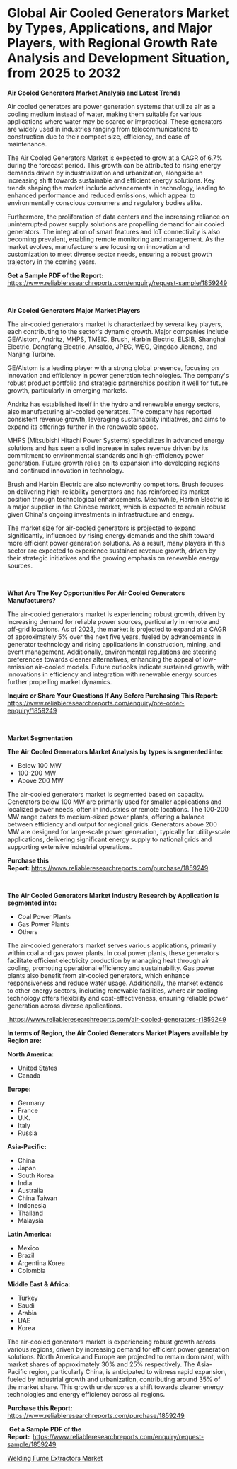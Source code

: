 <p><h1>Global Air Cooled Generators Market by Types, Applications, and Major Players, with Regional Growth Rate Analysis and Development Situation, from 2025 to 2032</h1></p><p><strong>Air Cooled Generators Market Analysis and Latest Trends</strong></p>
<p><p>Air cooled generators are power generation systems that utilize air as a cooling medium instead of water, making them suitable for various applications where water may be scarce or impractical. These generators are widely used in industries ranging from telecommunications to construction due to their compact size, efficiency, and ease of maintenance.</p><p>The Air Cooled Generators Market is expected to grow at a CAGR of 6.7% during the forecast period. This growth can be attributed to rising energy demands driven by industrialization and urbanization, alongside an increasing shift towards sustainable and efficient energy solutions. Key trends shaping the market include advancements in technology, leading to enhanced performance and reduced emissions, which appeal to environmentally conscious consumers and regulatory bodies alike.</p><p>Furthermore, the proliferation of data centers and the increasing reliance on uninterrupted power supply solutions are propelling demand for air cooled generators. The integration of smart features and IoT connectivity is also becoming prevalent, enabling remote monitoring and management. As the market evolves, manufacturers are focusing on innovation and customization to meet diverse sector needs, ensuring a robust growth trajectory in the coming years.</p></p>
<p><strong>Get a Sample PDF of the Report:&nbsp;</strong> <a href="https://www.reliableresearchreports.com/enquiry/request-sample/1859249?utm_campaign=2395&utm_medium=2&utm_source=Github&utm_content=ia&utm_term=08042025&utm_id=air-cooled-generators">https://www.reliableresearchreports.com/enquiry/request-sample/1859249</a></p>
<p>&nbsp;</p>
<p><strong>Air Cooled Generators Major Market Players</strong></p>
<p><p>The air-cooled generators market is characterized by several key players, each contributing to the sector's dynamic growth. Major companies include GE/Alstom, Andritz, MHPS, TMEIC, Brush, Harbin Electric, ELSIB, Shanghai Electric, Dongfang Electric, Ansaldo, JPEC, WEG, Qingdao Jieneng, and Nanjing Turbine.</p><p>GE/Alstom is a leading player with a strong global presence, focusing on innovation and efficiency in power generation technologies. The company's robust product portfolio and strategic partnerships position it well for future growth, particularly in emerging markets.</p><p>Andritz has established itself in the hydro and renewable energy sectors, also manufacturing air-cooled generators. The company has reported consistent revenue growth, leveraging sustainability initiatives, and aims to expand its offerings further in the renewable space.</p><p>MHPS (Mitsubishi Hitachi Power Systems) specializes in advanced energy solutions and has seen a solid increase in sales revenue driven by its commitment to environmental standards and high-efficiency power generation. Future growth relies on its expansion into developing regions and continued innovation in technology.</p><p>Brush and Harbin Electric are also noteworthy competitors. Brush focuses on delivering high-reliability generators and has reinforced its market position through technological enhancements. Meanwhile, Harbin Electric is a major supplier in the Chinese market, which is expected to remain robust given China's ongoing investments in infrastructure and energy.</p><p>The market size for air-cooled generators is projected to expand significantly, influenced by rising energy demands and the shift toward more efficient power generation solutions. As a result, many players in this sector are expected to experience sustained revenue growth, driven by their strategic initiatives and the growing emphasis on renewable energy sources.</p></p>
<p>&nbsp;</p>
<p><strong>What Are The Key Opportunities For Air Cooled Generators Manufacturers?</strong></p>
<p><p>The air-cooled generators market is experiencing robust growth, driven by increasing demand for reliable power sources, particularly in remote and off-grid locations. As of 2023, the market is projected to expand at a CAGR of approximately 5% over the next five years, fueled by advancements in generator technology and rising applications in construction, mining, and event management. Additionally, environmental regulations are steering preferences towards cleaner alternatives, enhancing the appeal of low-emission air-cooled models. Future outlooks indicate sustained growth, with innovations in efficiency and integration with renewable energy sources further propelling market dynamics.</p></p>
<p><strong>Inquire or Share Your Questions If Any Before Purchasing This Report:</strong> <a href="https://www.reliableresearchreports.com/enquiry/pre-order-enquiry/1859249?utm_campaign=2395&utm_medium=2&utm_source=Github&utm_content=ia&utm_term=08042025&utm_id=air-cooled-generators">https://www.reliableresearchreports.com/enquiry/pre-order-enquiry/1859249</a></p>
<p>&nbsp;</p>
<p><strong>Market Segmentation</strong></p>
<p><strong>The Air Cooled Generators Market Analysis by types is segmented into:</strong></p>
<p><ul><li>Below 100 MW</li><li>100-200 MW</li><li>Above 200 MW</li></ul></p>
<p><p>The air-cooled generators market is segmented based on capacity. Generators below 100 MW are primarily used for smaller applications and localized power needs, often in industries or remote locations. The 100-200 MW range caters to medium-sized power plants, offering a balance between efficiency and output for regional grids. Generators above 200 MW are designed for large-scale power generation, typically for utility-scale applications, delivering significant energy supply to national grids and supporting extensive industrial operations.</p></p>
<p><strong>Purchase this Report:&nbsp;</strong><a href="https://www.reliableresearchreports.com/purchase/1859249?utm_campaign=2395&utm_medium=2&utm_source=Github&utm_content=ia&utm_term=08042025&utm_id=air-cooled-generators">https://www.reliableresearchreports.com/purchase/1859249</a></p>
<p>&nbsp;</p>
<p><strong>The Air Cooled Generators Market Industry Research by Application is segmented into:</strong></p>
<p><ul><li>Coal Power Plants</li><li>Gas Power Plants</li><li>Others</li></ul></p>
<p><p>The air-cooled generators market serves various applications, primarily within coal and gas power plants. In coal power plants, these generators facilitate efficient electricity production by managing heat through air cooling, promoting operational efficiency and sustainability. Gas power plants also benefit from air-cooled generators, which enhance responsiveness and reduce water usage. Additionally, the market extends to other energy sectors, including renewable facilities, where air cooling technology offers flexibility and cost-effectiveness, ensuring reliable power generation across diverse applications.</p></p>
<p><a href="https://www.reliableresearchreports.com/air-cooled-generators-r1859249?utm_campaign=2395&utm_medium=2&utm_source=Github&utm_content=ia&utm_term=08042025&utm_id=air-cooled-generators">&nbsp;https://www.reliableresearchreports.com/air-cooled-generators-r1859249</a></p>
<p><strong>In terms of Region, the Air Cooled Generators Market Players available by Region are:</strong></p>
<p>
    <p> <strong> North America: </strong>
        <ul>
            <li>United States</li>
            <li>Canada</li>
        </ul>
        </p> 
    <p> <strong> Europe: </strong>
        <ul>
            <li>Germany</li>
            <li>France</li>
            <li>U.K.</li>
            <li>Italy</li>
            <li>Russia</li>
        </ul>
        </p> 
    <p> <strong> Asia-Pacific: </strong>
        <ul>
            <li>China</li>
            <li>Japan</li>
            <li>South Korea</li>
            <li>India</li>
            <li>Australia</li>
            <li>China Taiwan</li>
            <li>Indonesia</li>
            <li>Thailand</li>
            <li>Malaysia</li>
        </ul>
        </p> 
    <p> <strong> Latin America: </strong>
        <ul>
            <li>Mexico</li>
            <li>Brazil</li>
            <li>Argentina Korea</li>
            <li>Colombia</li>
        </ul>
        </p> 
    <p> <strong> Middle East & Africa: </strong>
        <ul>
            <li>Turkey</li>
            <li>Saudi</li>
            <li>Arabia</li>
            <li>UAE</li>
            <li>Korea</li>
        </ul>
    </p>
    </p>
<p><p>The air-cooled generators market is experiencing robust growth across various regions, driven by increasing demand for efficient power generation solutions. North America and Europe are projected to remain dominant, with market shares of approximately 30% and 25% respectively. The Asia-Pacific region, particularly China, is anticipated to witness rapid expansion, fueled by industrial growth and urbanization, contributing around 35% of the market share. This growth underscores a shift towards cleaner energy technologies and energy efficiency across all regions.</p></p>
<p><strong>Purchase this Report: </strong><a href="https://www.reliableresearchreports.com/purchase/1859249?utm_campaign=2395&utm_medium=2&utm_source=Github&utm_content=ia&utm_term=08042025&utm_id=air-cooled-generators">https://www.reliableresearchreports.com/purchase/1859249</a></p>
<p>&nbsp;<strong>Get a Sample PDF of the Report:&nbsp;&nbsp;</strong><a href="https://www.reliableresearchreports.com/enquiry/request-sample/1859249?utm_campaign=2395&utm_medium=2&utm_source=Github&utm_content=ia&utm_term=08042025&utm_id=air-cooled-generators">https://www.reliableresearchreports.com/enquiry/request-sample/1859249</a></p>
<p><strong></strong></p>
<p><p><a href="https://github.com/NargisHussain75/Market-Research-Report-List-2/blob/main/welding-fume-extractors-market.md?utm_campaign=2395&utm_medium=2&utm_source=Github&utm_content=ia&utm_term=08042025&utm_id=air-cooled-generators">Welding Fume Extractors Market</a></p></p>